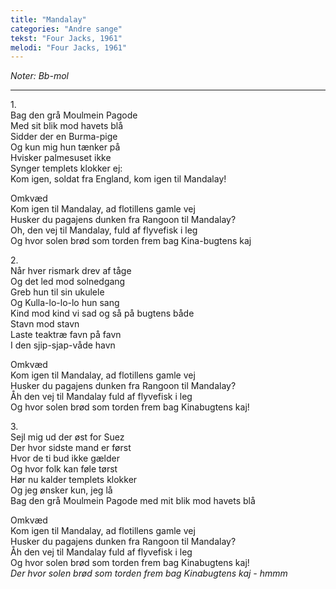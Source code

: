 ```yaml
---
title: "Mandalay"
categories: "Andre sange"
tekst: "Four Jacks, 1961"
melodi: "Four Jacks, 1961"
---
```

*Noter: Bb-mol*<br>

***

1.<br>
Bag den grå Moulmein Pagode<br>
Med sit blik mod havets blå<br>
Sidder der en Burma-pige<br>
Og kun mig hun tænker på<br>
Hvisker palmesuset ikke<br>
Synger templets klokker ej:<br>
Kom igen, soldat fra England, kom igen til Mandalay!<br>

Omkvæd<br>
Kom igen til Mandalay, ad flotillens gamle vej<br>
Husker du pagajens dunken fra Rangoon til Mandalay?<br>
Oh, den vej til Mandalay, fuld af flyvefisk i leg<br>
Og hvor solen brød som torden frem bag Kina-bugtens kaj<br>

2.<br>
Når hver rismark drev af tåge<br>
Og det led mod solnedgang<br>
Greb hun til sin ukulele<br>
Og Kulla-lo-lo-lo hun sang<br>
Kind mod kind vi sad og så på bugtens både<br>
Stavn mod stavn<br>
Laste teaktræ favn på favn<br>
I den sjip-sjap-våde havn<br>

Omkvæd<br>
Kom igen til Mandalay, ad flotillens gamle vej<br>
Husker du pagajens dunken fra Rangoon til Mandalay?<br>
Åh den vej til Mandalay fuld af flyvefisk i leg<br>
Og hvor solen brød som torden frem bag Kinabugtens kaj!<br>

3.<br>
Sejl mig ud der øst for Suez<br>
Der hvor sidste mand er først<br>
Hvor de ti bud ikke gælder<br>
Og hvor folk kan føle tørst<br>
Hør nu kalder templets klokker<br>
Og jeg ønsker kun, jeg lå<br>
Bag den grå Moulmein Pagode med mit blik mod havets blå<br>

Omkvæd<br>
Kom igen til Mandalay, ad flotillens gamle vej<br>
Husker du pagajens dunken fra Rangoon til Mandalay?<br>
Åh den vej til Mandalay fuld af flyvefisk i leg<br>
Og hvor solen brød som torden frem bag Kinabugtens kaj!<br>
*Der hvor solen brød som torden frem bag Kinabugtens kaj - hmmm*<br>
